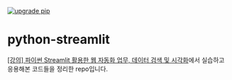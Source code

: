 [![upgrade pip](https://github.com/lifeoncloud/python-streamlit/actions/workflows/checkout.yml/badge.svg)](https://github.com/lifeoncloud/python-streamlit/actions/workflows/checkout.yml)

# python-streamlit
[[강의] 파이썬 Streamlit 활용한 웹 자동화 업무, 데이터 검색 및 시각화](https://www.inflearn.com/course/%ED%8C%8C%EC%9D%B4%EC%8D%AC-streamlit-%EC%9B%B9%EC%9E%90%EB%8F%99%ED%99%94-%EB%8D%B0%EC%9D%B4%ED%84%B0%EA%B2%80%EC%83%89-%EC%8B%9C%EA%B0%81%ED%99%94)에서 실습하고 응용해본 코드들을 정리한 repo입니다.

